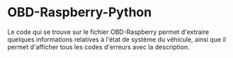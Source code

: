 # OBD-Raspberry-Python
Le code qui se trouve sur le fichier OBD-Raspberry permet d'extraire quelques informations relatives à l'état de système du véhicule,
ainsi que il permet d'afficher tous les codes d'erreurs avec la description.
